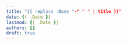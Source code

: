 ```yaml
---
title: "{{ replace .Name "-" " " | title }}"
date: {{ .Date }}
lastmod: {{ .Date }}
authors: []
draft: true
---
```


